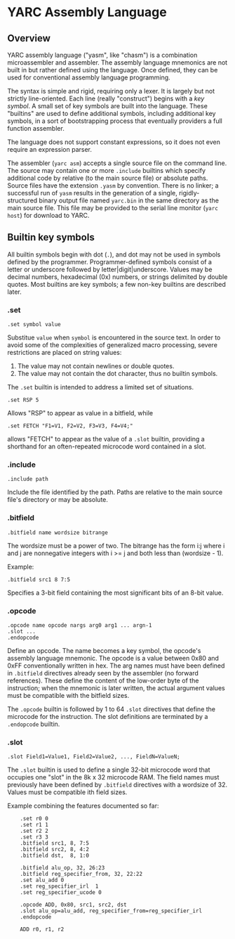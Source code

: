 # YARC Assembly Language

## Overview

YARC assembly language ("yasm", like "chasm") is a combination microassembler
and assembler. The assembly language mnemonics are not built in but rather
defined using the language. Once defined, they can be used for conventional
assembly language programming.

The syntax is simple and rigid, requiring only a lexer. It is largely but
not strictly line-oriented. Each line (really "construct") begins with a
_key symbol_. A small set of key symbols are built into the language. These
"builtins" are used to define additional symbols, including additional key
symbols, in a sort of bootstrapping process that eventually providers a full
function assembler.

The language does not support constant expressions, so it does not even require
an expression parser.

The assembler (`yarc asm`) accepts a single source file on the command line.
The source may contain one or more `.include` builtins which specify additional
code by relative (to the main source file) or absolute paths. Source files have
the extension `.yasm` by convention. There is no linker; a successful run of
`yasm` results in the generation of a single, rigidly-structured binary output
file named `yarc.bin` in the same directory as the main source file. This file
may be provided to the serial line monitor (`yarc host`) for download to YARC.

## Builtin key symbols

All builtin symbols begin with dot (`.`), and dot may not be used in symbols
defined by the programmer. Programmer-defined symbols consist of a letter or
underscore followed by letter|digit|underscore. Values may be decimal numbers,
hexadecimal (0x) numbers, or strings delimited by double quotes. Most builtins
are key symbols; a few non-key builtins are described later.

### .set

```
.set symbol value
```

Substitue `value` when `symbol` is encountered in the source text. In order
to avoid some of the complexities of generalized macro processing, severe
restrictions are placed on string values:

1. The value may not contain newlines or double quotes.
1. The value may not contain the dot character, thus no builtin symbols.

The `.set` builtin is intended to address a limited set of situations.

```
.set RSP 5
```

Allows "RSP" to appear as value in a bitfield, while

```
.set FETCH "F1=V1, F2=V2, F3=V3, F4=V4;"
```

allows "FETCH" to appear as the value of a `.slot` builtin, providing a
shorthand for an often-repeated microcode word contained in a slot.

### .include

```
.include path
```

Include the file identified by the path. Paths are relative to the main
source file's directory or may be absolute.

### .bitfield

```
.bitfield name wordsize bitrange
```

The wordsize must be a power of two. The bitrange has the form i:j where
i and j are nonnegative integers with i >= j and both less than (wordsize - 1).

Example:

```
.bitfield src1 8 7:5
```

Specifies a 3-bit field containing the most significant bits of an 8-bit value.

### .opcode

```
.opcode name opcode nargs arg0 arg1 ... argn-1
.slot ...
.endopcode
```

Define an opcode. The name becomes a key symbol, the opcode's assembly
language mnemonic. The opcode is a value between 0x80 and 0xFF
conventionally written in hex.  The arg names must have been defined in
`.bitfield` directives already seen by the assembler (no forward references).
These define the content of the low-order byte of the instruction; when the
mnemonic is later written, the actual argument values must be compatible
with the bitfield sizes.

The `.opcode` builtin is followed by 1 to 64 `.slot` directives that define
the microcode for the instruction. The slot definitions are terminated by
a `.endopcode` builtin.

### .slot

```
.slot Field1=Value1, Field2=Value2, ..., FieldN=ValueN;
```

The `.slot` builtin is used to define a single 32-bit microcode word that
occupies one "slot" in the 8k x 32 microcode RAM. The field names must
previously have been defined by `.bitfield` directives with a wordsize of 32.
Values must be compatible ith field sizes.

Example combining the features documented so far:

```
	.set r0 0
	.set r1 1
	.set r2 2
	.set r3 3
	.bitfield src1, 8, 7:5
	.bitfield src2, 8, 4:2
	.bitfield dst,  8, 1:0

	.bitfield alu_op, 32, 26:23
	.bitfield reg_specifier_from, 32, 22:22
	.set alu_add 0
	.set reg_specifier_irl  1
	.set reg_specifier_ucode 0

	.opcode ADD, 0x80, src1, src2, dst
	.slot alu_op=alu_add, reg_specifier_from=reg_specifier_irl
	.endopcode

	ADD r0, r1, r2
```
